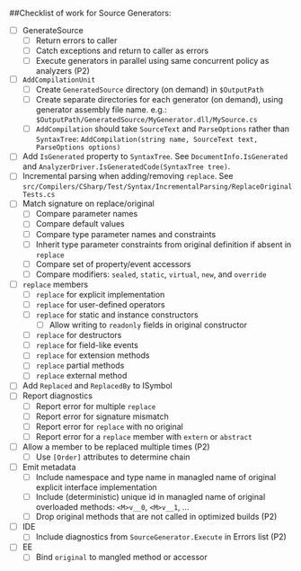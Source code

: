 ##Checklist of work for Source Generators:
- [ ] GenerateSource
  - [ ] Return errors to caller
  - [ ] Catch exceptions and return to caller as errors
  - [ ] Execute generators in parallel using same concurrent policy as analyzers (P2)
- [ ] `AddCompilationUnit`
  - [ ] Create `GeneratedSource` directory (on demand) in `$OutputPath`
  - [ ] Create separate directories for each generator (on demand), using generator assembly file name. e.g.: `$OutputPath/GeneratedSource/MyGenerator.dll/MySource.cs`
  - [ ] `AddCompilation` should take `SourceText` and `ParseOptions` rather than `SyntaxTree`: ```AddCompilation(string name, SourceText text, ParseOptions options)```
- [ ] Add `IsGenerated` property to `SyntaxTree`. See `DocumentInfo.IsGenerated` and ```AnalyzerDriver.IsGeneratedCode(SyntaxTree tree)```.
- [ ] Incremental parsing when adding/removing `replace`. See `src/Compilers/CSharp/Test/Syntax/IncrementalParsing/ReplaceOriginalTests.cs`
- [ ] Match signature on replace/original
  - [ ] Compare parameter names
  - [ ] Compare default values
  - [ ] Compare type parameter names and constraints
  - [ ] Inherit type parameter constraints from original definition if absent in `replace`
  - [ ] Compare set of property/event accessors
  - [ ] Compare modifiers: `sealed`, `static`, `virtual`, `new`, and `override`
- [ ] `replace` members
  - [ ] `replace` for explicit implementation
  - [ ] `replace` for user-defined operators
  - [ ] `replace` for static and instance constructors
    - [ ] Allow writing to `readonly` fields in original constructor
  - [ ] `replace` for destructors
  - [ ] `replace` for field-like events
  - [ ] `replace` for extension methods
  - [ ] `replace` partial methods
  - [ ] `replace` external method
- [ ] Add `Replaced` and `ReplacedBy` to ISymbol
- [ ] Report diagnostics
  - [ ] Report error for multiple `replace`
  - [ ] Report error for signature mismatch
  - [ ] Report error for `replace` with no original
  - [ ] Report error for a `replace` member with `extern` or `abstract`
- [ ] Allow a member to be replaced multiple times (P2)
  - [ ] Use ```[Order]``` attributes to determine chain
- [ ] Emit metadata
  - [ ] Include namespace and type name in managled name of original explicit interface implementation
  - [ ] Include (deterministic) unique id in managled name of original overloaded methods: ```<M>v__0```, ```<M>v__1```, ...
  - [ ] Drop original methods that are not called in optimized builds (P2)
- [ ] IDE
  - [ ] Include diagnostics from `SourceGenerator.Execute` in Errors list (P2)  
- [ ] EE
  - [ ] Bind `original` to mangled method or accessor
